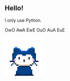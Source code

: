 ## Hello!

I only use Python.

OwO AwA EwE OuO AuA EuE

[![](https://github.com/CuteQQQ/CuteQQQ/blob/main/mona-whisper.gif?raw=true)](https://github.com/CuteQQQ)
